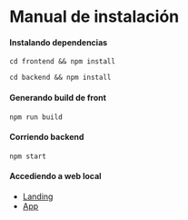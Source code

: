 # Manual de instalación

#### Instalando dependencias

    cd frontend && npm install
    
    cd backend && npm install
    
#### Generando build de front

    npm run build
    

#### Corriendo backend

    npm start
    
#### Accediendo a web local

- [Landing](http://localhost:3000/)
- [App](http://localhost:3000/app)

